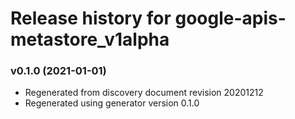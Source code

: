 # Release history for google-apis-metastore_v1alpha

### v0.1.0 (2021-01-01)

* Regenerated from discovery document revision 20201212
* Regenerated using generator version 0.1.0

